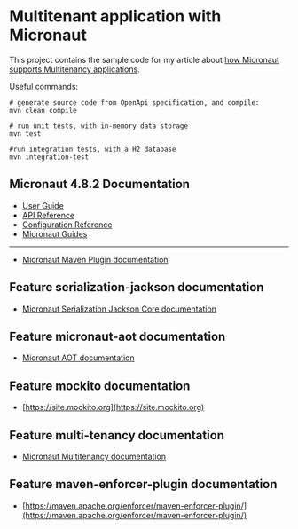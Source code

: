 # Multitenant application with Micronaut

This project contains the sample code for my article
about [how Micronaut supports Multitenancy applications](https://www.nachobrito.es/coding/multitenancy-micronaut/).

Useful commands:

```shell
# generate source code from OpenApi specification, and compile:
mvn clean compile
```

```shell
# run unit tests, with in-memory data storage
mvn test
```

```shell
#run integration tests, with a H2 database
mvn integration-test
```

## Micronaut 4.8.2 Documentation

- [User Guide](https://docs.micronaut.io/4.8.2/guide/index.html)
- [API Reference](https://docs.micronaut.io/4.8.2/api/index.html)
- [Configuration Reference](https://docs.micronaut.io/4.8.2/guide/configurationreference.html)
- [Micronaut Guides](https://guides.micronaut.io/index.html)

---

- [Micronaut Maven Plugin documentation](https://micronaut-projects.github.io/micronaut-maven-plugin/latest/)

## Feature serialization-jackson documentation

- [Micronaut Serialization Jackson Core documentation](https://micronaut-projects.github.io/micronaut-serialization/latest/guide/)

## Feature micronaut-aot documentation

- [Micronaut AOT documentation](https://micronaut-projects.github.io/micronaut-aot/latest/guide/)

## Feature mockito documentation

- [https://site.mockito.org](https://site.mockito.org)

## Feature multi-tenancy documentation

- [Micronaut Multitenancy documentation](https://docs.micronaut.io/latest/guide/index.html#multitenancy)

## Feature maven-enforcer-plugin documentation

- [https://maven.apache.org/enforcer/maven-enforcer-plugin/](https://maven.apache.org/enforcer/maven-enforcer-plugin/)


